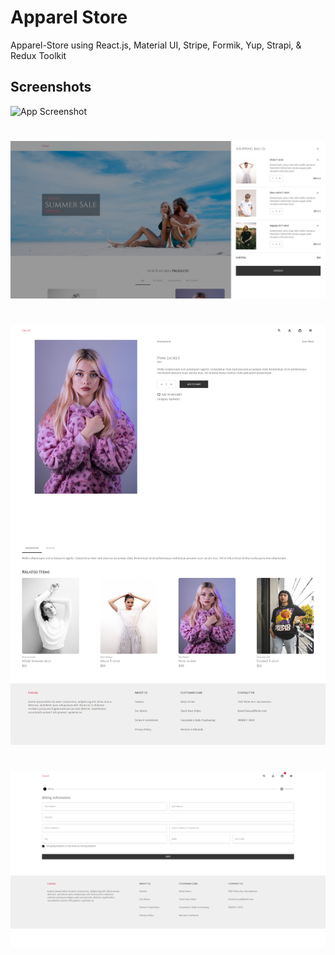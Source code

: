 
# Apparel Store

Apparel-Store using React.js, Material UI, Stripe, Formik, Yup, Strapi, & Redux Toolkit


## Screenshots

![App Screenshot](https://github.com/Momen-Ali/Apparel-store/blob/main/Gif.gif)
#
![](https://github.com/Momen-Ali/Apparel-store/blob/main/src/assets/screencapture-localhost-3000-2022-12-22-01-35-36.png)

#
![](https://github.com/Momen-Ali/Apparel-store/blob/main/src/assets/ph3.png)
#
![](https://github.com/Momen-Ali/Apparel-store/blob/main/src/assets/screencapture-localhost-3000-checkout-2022-12-22-01-34-48.png)

